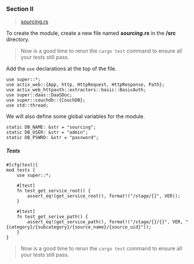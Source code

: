 ### Section II
>[sourcing.rs](https://github.com/dsietz/rust-daas/blob/master/src/sourcing.rs)

To create the module, create a new file named **_sourcing.rs_** in the **/src** directory.

> Now is a good time to rerun the `cargo test` command to ensure all your tests still pass.

Add the `use` declarations at the top of the file.

```
use super::*;
use actix_web::{App, http, HttpRequest, HttpResponse, Path};
use actix_web_httpauth::extractors::basic::BasicAuth;
use super::daas::DaaSDoc;
use super::couchdb::{CouchDB};
use std::thread;
```

We will also define some global variables for the module.

```
static DB_NAME: &str = "sourcing";
static DB_USER: &str = "admin";
static DB_PSWRD: &str = "password";
```

##### Tests

```
#[cfg(test)]
mod tests {
    use super::*;

    #[test]
    fn test_get_service_root() {
        assert_eq!(get_service_root(), format!("/stage/{}", VER));
    }

    #[test]
    fn test_get_serive_path() {
        assert_eq!(get_service_path(), format!("/stage/{}/{}", VER, "{category}/{subcategory}/{source_name}/{source_uid}"));
    }
}
```


> Now is a good time to rerun the `cargo test` command to ensure all your tests still pass.